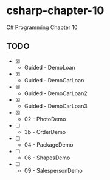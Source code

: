 # csharp-chapter-10
C# Programming Chapter 10

## TODO
- [X] - Guided - DemoLoan
- [X] - Guided - DemoCarLoan
- [X] - Guided - DemoCarLoan2
- [X] - Guided - DemoCarLoan3
- [X] - 02 - PhotoDemo
- [ ] - 3b - OrderDemo
- [ ] - 04 - PackageDemo
- [ ] - 06 - ShapesDemo
- [ ] - 09 - SalespersonDemo